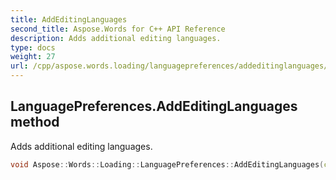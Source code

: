 ```yaml
---
title: AddEditingLanguages
second_title: Aspose.Words for C++ API Reference
description: Adds additional editing languages.
type: docs
weight: 27
url: /cpp/aspose.words.loading/languagepreferences/addeditinglanguages/
---
```

## LanguagePreferences.AddEditingLanguages method


Adds additional editing languages.

```cpp
void Aspose::Words::Loading::LanguagePreferences::AddEditingLanguages(const System::ArrayPtr<Aspose::Words::Loading::EditingLanguage> &languages)
```

